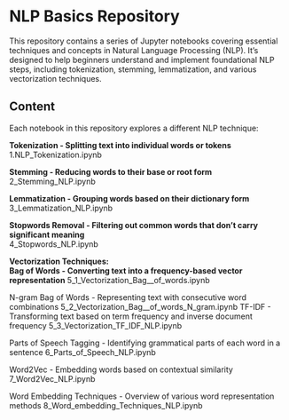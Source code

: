 
# NLP Basics Repository

This repository contains a series of Jupyter notebooks covering essential techniques and concepts in Natural Language Processing (NLP). It’s designed to help beginners understand and implement foundational NLP steps, including tokenization, stemming, lemmatization, and various vectorization techniques.


## Content
Each notebook in this repository explores a different NLP technique:

**Tokenization - Splitting text into individual words or tokens**  
1.NLP_Tokenization.ipynb

**Stemming - Reducing words to their base or root form**  
2_Stemming_NLP.ipynb

**Lemmatization - Grouping words based on their dictionary form**  
3_Lemmatization_NLP.ipynb

**Stopwords Removal - Filtering out common words that don’t carry significant meaning**<br/>
4_Stopwords_NLP.ipynb

**Vectorization Techniques:<br/>**
**Bag of Words - Converting text into a frequency-based vector representation**
5_1_Vectorization_Bag__of_words.ipynb

N-gram Bag of Words - Representing text with consecutive word combinations
5_2_Vectorization_Bag__of_words_N_gram.ipynb
TF-IDF - Transforming text based on term frequency and inverse document frequency
5_3_Vectorization_TF_IDF_NLP.ipynb

Parts of Speech Tagging - Identifying grammatical parts of each word in a sentence
6_Parts_of_Speech_NLP.ipynb

Word2Vec - Embedding words based on contextual similarity
7_Word2Vec_NLP.ipynb

Word Embedding Techniques - Overview of various word representation methods
8_Word_embedding_Techniques_NLP.ipynb
